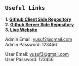 ## `Useful Links`

**1. [Github Client Side Repository](https://github.com/yusuf-khan-swd/renovator-frontend)** \
**2. [Github Server Side Repository](https://github.com/yusuf-khan-swd/renovator-backend)** \
**3. [Live Website](https://renovator-frontend.vercel.app)**

Admin Email: yusuf2@gmail.com \
Admin Password: 123456

User Email: yusuf3@gmail.com \
User Password: 123456
